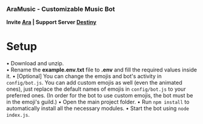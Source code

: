 ### AraMusic - Customizable Music Bot
**Invite [Ara](https://ptb.discord.com/api/oauth2/authorize?client_id=795527817697427476&permissions=8&scope=bot) | Support Server [Destiny](https://discord.gg/N5GMPZD5sX)**

# Setup
• Download and unzip.<br /> • Rename the **example.env.txt** file to **.env** and fill the required values inside it.
• [Optional] You can change the emojis and bot's activity in `config/bot.js`. You can add custom emojis as well (even the animated ones), just replace the default names of emojis in `config/bot.js` to your preferred ones. (In order for the bot to use custom emojis, the bot must be in the emoji's guild.)
• Open the main project folder.
• Run `npm install` to automatically install all the necessary modules.
• Start the bot using `node index.js`.
